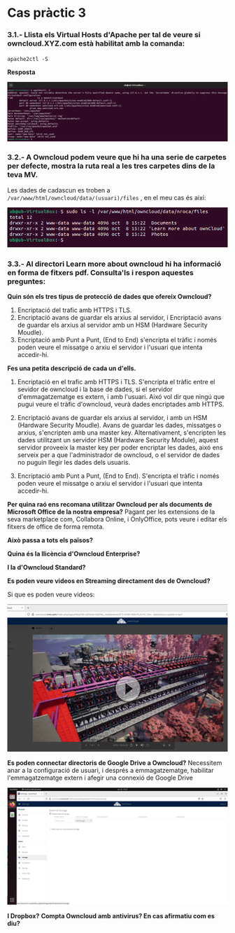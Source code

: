 # Cas pràctic 3

### 3.1.- Llista els Virtual Hosts d'Apache per tal de veure si owncloud.XYZ.com està habilitat amb la comanda:

`apache2ctl -S`

**Resposta**

![captura1](caspr3cap1.png)

### 3.2.- A Owncloud podem veure que hi ha una serie de carpetes per defecte, mostra la ruta real a les tres carpetes dins de la teva MV.
Les dades de cadascun es troben a `/var/www/html/owncloud/data/(usuari)/files` , en el meu cas és així:

![captura2](caspr3cap2.png)


### 3.3.- Al directori Learn more about owncloud hi ha informació en forma de fitxers pdf. Consulta'ls i respon aquestes preguntes:

**Quin són els tres tipus de protecció de dades que ofereix Owncloud?**

1. Encriptació del trafic amb HTTPS i TLS.
2. Encriptació avans de guardar els arxius al servidor, i Encriptació avans de guardar els arxius al servidor amb un HSM (Hardware Security Moudle).
3. Encriptació amb Punt a Punt, (End to End) s'encripta el tràfic i només poden veure el missatge o arxiu el servidor i l'usuari que intenta accedir-hi.

**Fes una petita descripció de cada un d'ells.**

1. Encriptació en el trafic amb HTTPS i TLS.
S'encripta el tràfic entre el sevidor de owncloud i la base de dades, si el servidor d'emmagatzematge es extern, i amb l'usuari. Aixó vol dir que ningú que pugui veure el tràfic d'owncloud, veurà dades encriptades amb HTTPS.

2. Encriptació avans de guardar els arxius al servidor, i amb un HSM (Hardware Security Moudle).
Avans de guardar les dades, missatges o arxius, s'encripten amb una master key.
Alternativament, s'encripten les dades utilitzant un servidor HSM (Hardware Security Module), aquest servidor proveeix la master key per poder encriptar les dades, aixó ens serveix per a que l'administrador de owncloud, o el servidor de dades no puguin llegir les dades dels usuaris.

3. Encriptació amb Punt a Punt, (End to End).
S'encripta el tràfic i només poden veure el missatge o arxiu el servidor i l'usuari que intenta accedir-hi.

**Per quina raó ens recomana utilitzar Owncloud per als documents de Microsoft Office de la nostra empresa?**
Pagant per les extensions de la seva marketplace com, Collabora Online, i OnlyOffice, pots veure i editar els fitxers de office de forma remota.

**Això passa a tots els països?**


**Quina és la llicència d'Owncloud Enterprise?**


**I la d'Owncloud Standard?**



**Es poden veure videos en Streaming directament des de Owncloud?**

Si que es poden veure videos:

![captura2](caspr3cap3.png)

**Es poden connectar directoris de Google Drive a Owncloud?**
Necessitem anar a la configuració de usuari, i després a emmagatzematge, habilitar l'emmagatzematge extern i afegir una connexió de Google Drive

![captura2](caspr3cap4.png)

**I Dropbox?**
**Compta Owncloud amb antivirus? En cas afirmatiu com es diu?**
